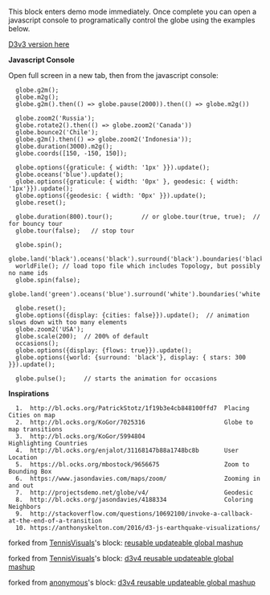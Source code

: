 This block enters demo mode immediately.  Once complete you can open a javascript console to programatically control the globe using the examples below.

[D3v3 version here](http://bl.ocks.org/TennisVisuals/a21bc8e3cbe9bf7a652daac4ae153ab4)

**Javascript Console**

Open full screen in a new tab, then from the javascript console:

      globe.g2m();
      globe.m2g();
      globe.g2m().then(() => globe.pause(2000)).then(() => globe.m2g())

      globe.zoom2('Russia');
      globe.rotate2().then(() => globe.zoom2('Canada'))
      globe.bounce2('Chile');
      globe.g2m().then(() => globe.zoom2('Indonesia'));
      globe.duration(3000).m2g();
      globe.coords([150, -150, 150]);

      globe.options({graticule: { width: '1px' }}).update();
      globe.oceans('blue').update();
      globe.options({graticule: { width: '0px' }, geodesic: { width: '1px'}}).update();
      globe.options({geodesic: { width: '0px' }}).update();
      globe.reset();

      globe.duration(800).tour();        // or globe.tour(true, true);  // for bouncy tour
      globe.tour(false);   // stop tour

      globe.spin();
      globe.land('black').oceans('black').surround('black').boundaries('black').cities("#ffba00").update();
      worldFile(); // load topo file which includes Topology, but possibly no name ids
      globe.spin(false);
      globe.land('green').oceans('blue').surround('white').boundaries('white').cities('blue').update();

      globe.reset();
      globe.options({display: {cities: false}}).update();  // animation slows down with too many elements
      globe.zoom2('USA');
      globe.scale(200);  // 200% of default
      occasions();
      globe.options({display: {flows: true}}).update();
      globe.options({world: {surround: 'black'}, display: { stars: 300 }}).update();

      globe.pulse();     // starts the animation for occasions
      
**Inspirations**

      1.  http://bl.ocks.org/PatrickStotz/1f19b3e4cb848100ffd7  Placing Cities on map
      2.  http://bl.ocks.org/KoGor/7025316                      Globe to map transitions
      3.  http://bl.ocks.org/KoGor/5994804                      Highlighting Countries
      4.  http://bl.ocks.org/enjalot/31168147b88a1748bc8b       User Location
      5.  https://bl.ocks.org/mbostock/9656675                  Zoom to Bounding Box
      6.  https://www.jasondavies.com/maps/zoom/                Zooming in and out
      7.  http://projectsdemo.net/globe/v4/                     Geodesic
      8.  http://bl.ocks.org/jasondavies/4188334                Coloring Neighbors
      9.  http://stackoverflow.com/questions/10692100/invoke-a-callback-at-the-end-of-a-transition
      10. https://anthonyskelton.com/2016/d3-js-earthquake-visualizations/



forked from <a href='http://bl.ocks.org/TennisVisuals/'>TennisVisuals</a>'s block: <a href='http://bl.ocks.org/TennisVisuals/a21bc8e3cbe9bf7a652daac4ae153ab4'>reusable updateable global mashup</a>

forked from <a href='http://bl.ocks.org/TennisVisuals/'>TennisVisuals</a>'s block: <a href='http://bl.ocks.org/TennisVisuals/126c07d1aa746aa4de1f711b7661fad9'>d3v4 reusable updateable global mashup</a>

forked from <a href='http://bl.ocks.org/anonymous/'>anonymous</a>'s block: <a href='http://bl.ocks.org/anonymous/6fafb8d71f20dd7c75c8dec12dfbc1eb'>d3v4 reusable updateable global mashup</a>